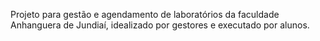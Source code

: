 Projeto para gestão e agendamento de laboratórios da faculdade Anhanguera de Jundiaí, idealizado por gestores e executado por alunos.
